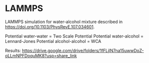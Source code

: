 # LAMMPS
LAMMPS simulation for water-alcohol mixture described in https://doi.org/10.1103/PhysRevE.107.034601.

Potential water-water = Two Scale Potential
Potential water-alcohol = Lennard-Jones
Potential alcohol-alcohol = WCA

Results: https://drive.google.com/drive/folders/1fFLjlN7na15uwwDoZ-oLLmNPFDoquMK8?usp=share_link